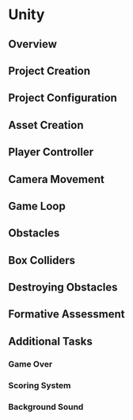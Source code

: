 # Unity

## Overview

## Project Creation

## Project Configuration

## Asset Creation

## Player Controller

## Camera Movement

## Game Loop

## Obstacles

## Box Colliders

## Destroying Obstacles

## Formative Assessment

## Additional Tasks

### Game Over

### Scoring System

### Background Sound
